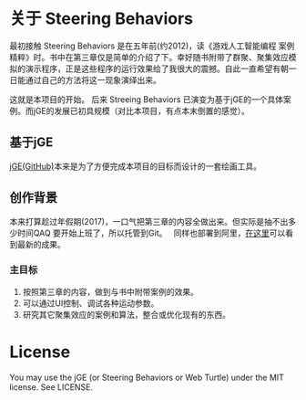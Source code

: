 # 关于 Steering Behaviors
最初接触 Steering Behaviors 是在五年前(约2012)，读《游戏人工智能编程 案例精粹》时。书中在第三章仅是简单的介绍了下。幸好随书附带了群聚、聚集效应模拟的演示程序，正是这些程序的运行效果给了我很大的震撼。自此一直希望有朝一日能通过自己的方法将这一现象演绎出来。  

这就是本项目的开始。 
后来 Streeing Behaviors 已演变为基于jGE的一个具体案例。而jGE的发展已初具规模（对比本项目，有点本末倒置的感觉）。

## 基于jGE
[jGE(GitHub)](https://github.com/C0618C/jGE)本来是为了方便完成本项目的目标而设计的一套绘画工具。

## 创作背景
本来打算趁过年假期(2017)，一口气把第三章的内容全做出来。但实际是抽不出多少时间QAQ 要开始上班了，所以托管到Git。  
同样也部署到阿里，[在这里](http://www.vmwed.com/sb/)可以看到最新的成果。  
  
### 主目标  
1. 按照第三章的内容，做到与书中附带案例的效果。  
2. 可以通过UI控制、调试各种运动参数。  
3. 研究其它聚集效应的案例和算法，整合或优化现有的东西。

# License
You may use the jGE (or Steering Behaviors or Web Turtle) under the MIT license. See LICENSE.

